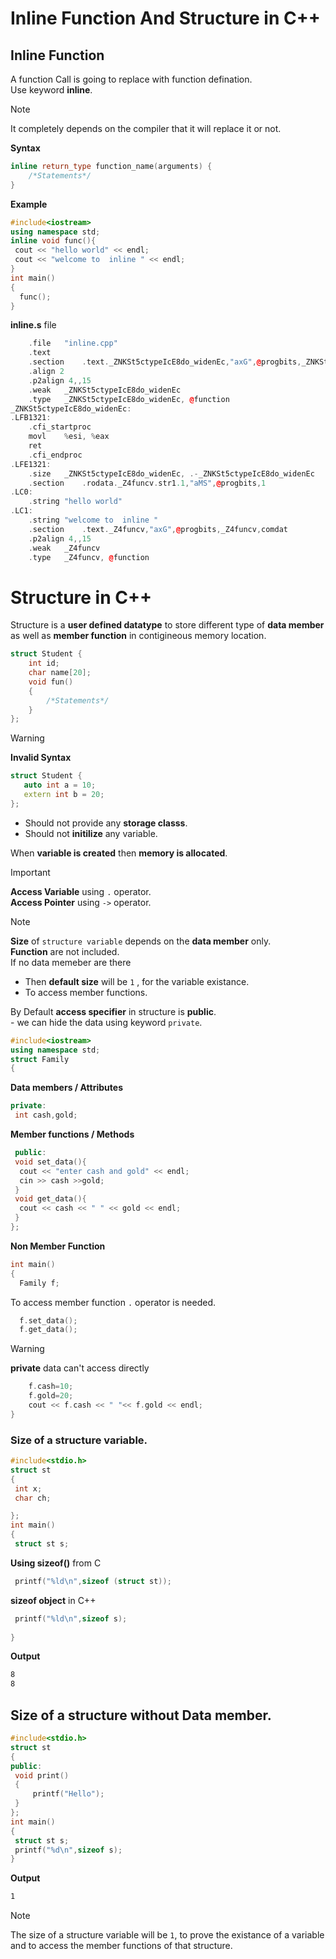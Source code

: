 # Inline Function And Structure in C++

## Inline Function 

A function Call is going to replace with function defination.   
Use keyword **inline**.
>[!Note]   
> It completely depends on the compiler that it will replace it or not.

**Syntax**  
```c++
inline return_type function_name(arguments) {
    /*Statements*/
}
```

**Example**
```c++
#include<iostream>
using namespace std;
inline void func(){
 cout << "hello world" << endl;
 cout << "welcome to  inline " << endl;
}
int main() 
{  
  func();
}
```

**inline.s** file
```c++
	.file	"inline.cpp"
	.text
	.section	.text._ZNKSt5ctypeIcE8do_widenEc,"axG",@progbits,_ZNKSt5ctypeIcE8do_widenEc,comdat
	.align 2
	.p2align 4,,15
	.weak	_ZNKSt5ctypeIcE8do_widenEc
	.type	_ZNKSt5ctypeIcE8do_widenEc, @function
_ZNKSt5ctypeIcE8do_widenEc:
.LFB1321:
	.cfi_startproc
	movl	%esi, %eax
	ret
	.cfi_endproc
.LFE1321:
	.size	_ZNKSt5ctypeIcE8do_widenEc, .-_ZNKSt5ctypeIcE8do_widenEc
	.section	.rodata._Z4funcv.str1.1,"aMS",@progbits,1
.LC0:
	.string	"hello world"
.LC1:
	.string	"welcome to  inline "
	.section	.text._Z4funcv,"axG",@progbits,_Z4funcv,comdat
	.p2align 4,,15
	.weak	_Z4funcv
	.type	_Z4funcv, @function

```
  
# Structure in C++

Structure is a **user defined datatype** to store different type of **data member** as well as **member function** in contigineous memory location.


```c++
struct Student {
    int id;
    char name[20];
    void fun()
    {
        /*Statements*/
    }
}; 
```

>[!Warning]   
> **Invalid Syntax**
> ```c++
> struct Student {
>    auto int a = 10;
>    extern int b = 20;
>};
> ```
> - Should not provide any **storage classs**.
> - Should not **initilize** any variable.

When **variable is created** then **memory is allocated**.

>[!Important]  
> **Access Variable** using ` . ` operator.   
> **Access Pointer** using ` -> ` operator.


>[!Note]   
>**Size** of `structure variable` depends on the **data member** only.   
>**Function** are not included.   
>If no data memeber are there   
>    - Then **default size** will be `1` , for the variable existance. 
>    - To access member functions.

By Default **access specifier** in structure is **public**.   
    - we can hide the data using keyword `private`.


```c++
#include<iostream>
using namespace std;
struct Family
{
```
**Data members / Attributes**
```c++
private:
 int cash,gold;
```
**Member functions / Methods**
```c++
 public:
 void set_data(){
  cout << "enter cash and gold" << endl;
  cin >> cash >>gold;
 }
 void get_data(){
  cout << cash << " " << gold << endl;
 }
};
```
**Non Member Function**
```c++
int main() 
{  
  Family f;
```
To access member function `.` operator is needed.
```c++
  f.set_data();
  f.get_data();
```
>[!Warning]  
>**private** data can't access directly
```c++
    f.cash=10; 
    f.gold=20;
    cout << f.cash << " "<< f.gold << endl;
}
```
### Size of a structure variable.

```c++
#include<stdio.h>
struct st
{
 int x;
 char ch;

};
int main()
{
 struct st s;
```
**Using sizeof()** from C
```c++
 printf("%ld\n",sizeof (struct st));
```
**sizeof object** in C++
```c++
 printf("%ld\n",sizeof s);
 
}
```
**Output**
```sh
8
8
```

## Size of a structure without Data member.

```c++
#include<stdio.h>
struct st
{
public:
 void print()
 {
	 printf("Hello");
 }
};
int main()
{
 struct st s;
 printf("%d\n",sizeof s);
}
```
**Output**
```sh
1
```
>[!Note]  
>The size of a structure variable will be `1`, to prove the existance of a variable and to access the member functions of that structure.